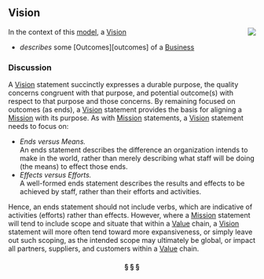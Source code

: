 ## Vision

<img src="https://rawgithub.com/nikboyd/sample-domain/master/images/vision.svg" align="right"/>

In the context of this [model](../README.md), a [Vision][vision]

* <i>describes</i> some [Outcomes][outcomes] of a [Business][business]

### Discussion

A [Vision][vision] statement succinctly expresses a durable purpose, the quality concerns congruent with that purpose,
and potential outcome(s) with respect to that purpose and those concerns. By remaining focused on outcomes
(as ends), a [Vision][vision] statement provides the basis for aligning a [Mission][mission] with its purpose.
As with [Mission][mission] statements, a [Vision][vision] statement needs to focus on:


* _Ends versus Means._ <br/>An ends statement describes the difference an organization intends to make in the world, rather than merely describing what staff will be doing (the means) to effect those ends.
* _Effects versus Efforts._ <br/>A well-formed ends statement describes the results and effects to be achieved by staff, rather than their efforts and activities.


Hence, an ends statement should not include verbs, which are indicative of activities (efforts) rather than effects.
However, where a [Mission][mission] statement will tend to include scope and situate that within a [Value][value] chain,
a [Vision][vision] statement will more often tend toward more expansiveness, or simply leave out such scoping,
as the intended scope may ultimately be global, or impact all partners, suppliers, and customers within a [Value][value] chain.



<h4 align="center"><b>&sect; &sect; &sect;</b></h4>

[activity]: activity.md
[activities]: activity.md
[business]: business.md
[businesses]: business.md
[component]: component.md
[components]: component.md
[developer]: developer.md
[developers]: developer.md
[dialog]: dialog.md
[dialogs]: dialog.md
[expector]: expector.md
[expectors]: expector.md
[feature]: feature.md
[features]: feature.md
[governor]: governor.md
[governors]: governor.md
[improvement]: improvement.md
[improvements]: improvement.md
[interface]: interface.md
[interfaces]: interface.md
[mission]: mission.md
[missions]: mission.md
[requestor]: requestor.md
[requestors]: requestor.md
[solution]: solution.md
[solutions]: solution.md
[source]: source.md
[sources]: source.md
[value]: value.md
[values]: value.md
[vision]: vision.md
[visions]: vision.md

[valuable]: value.md
[quality]: https://educery.dev/papers/modeling/quality-alignment/#business-quality-inventory
